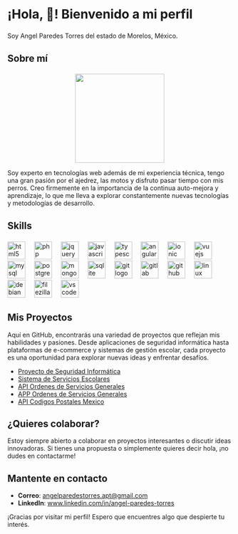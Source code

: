 <br clear="both">

<h1 align="left">¡Hola, 👋! Bienvenido a mi perfil</h1>

###

<p align="left">Soy Angel Paredes Torres del estado de Morelos, México.</p>

###

<h2 align="left">Sobre mí</h2>

###

<div align="center">
  <img height="200" src="[https://i.imgflip.com/65efzo.gif](https://imgflip.com/i/8r96xy)"  />
</div>

<p align="left">Soy experto en tecnologías web además de mi experiencia técnica, tengo una gran pasión por el ajedrez, las motos y disfruto pasar tiempo con mis perros. Creo firmemente en la importancia de la continua auto-mejora y aprendizaje, lo que me lleva a explorar constantemente nuevas tecnologías y metodologías de desarrollo.</p>

###

<h2 align="left">Skills</h2>

###

<div align="left">
  <img src="https://cdn.jsdelivr.net/gh/devicons/devicon/icons/html5/html5-original.svg" height="40" alt="html5 logo"  />
  <img width="12" />
  <img src="https://cdn.jsdelivr.net/gh/devicons/devicon/icons/php/php-original.svg" height="40" alt="php logo"  />
  <img width="12" />
  <img src="https://cdn.jsdelivr.net/gh/devicons/devicon/icons/jquery/jquery-original.svg" height="40" alt="jquery logo"  />
  <img width="12" />
  <img src="https://cdn.jsdelivr.net/gh/devicons/devicon/icons/javascript/javascript-original.svg" height="40" alt="javascript logo"  />
  <img width="12" />
  <img src="https://cdn.jsdelivr.net/gh/devicons/devicon/icons/typescript/typescript-original.svg" height="40" alt="typescript logo"  />
  <img width="12" />
  <img src="https://cdn.jsdelivr.net/gh/devicons/devicon/icons/angularjs/angularjs-original.svg" height="40" alt="angularjs logo"  />
  <img width="12" />
  <img src="https://cdn.jsdelivr.net/gh/devicons/devicon/icons/ionic/ionic-original.svg" height="40" alt="ionic logo"  />
  <img width="12" />
  <img src="https://cdn.jsdelivr.net/gh/devicons/devicon/icons/vuejs/vuejs-original.svg" height="40" alt="vuejs logo"  />
  <img width="12" />
  <img src="https://cdn.jsdelivr.net/gh/devicons/devicon/icons/mysql/mysql-original.svg" height="40" alt="mysql logo"  />
  <img width="12" />
  <img src="https://cdn.jsdelivr.net/gh/devicons/devicon/icons/postgresql/postgresql-original.svg" height="40" alt="postgresql logo"  />
  <img width="12" />
  <img src="https://cdn.jsdelivr.net/gh/devicons/devicon/icons/mongodb/mongodb-original.svg" height="40" alt="mongodb logo"  />
  <img width="12" />
  <img src="https://cdn.jsdelivr.net/gh/devicons/devicon/icons/sqlite/sqlite-original.svg" height="40" alt="sqlite logo"  />
  <img width="12" />
  <img src="https://cdn.jsdelivr.net/gh/devicons/devicon/icons/git/git-original.svg" height="40" alt="git logo"  />
  <img width="12" />
  <img src="https://cdn.jsdelivr.net/gh/devicons/devicon/icons/gitlab/gitlab-original.svg" height="40" alt="gitlab logo"  />
  <img width="12" />
  <img src="https://cdn.jsdelivr.net/gh/devicons/devicon/icons/github/github-original.svg" height="40" alt="github logo"  />
  <img width="12" />
  <img src="https://cdn.jsdelivr.net/gh/devicons/devicon/icons/linux/linux-original.svg" height="40" alt="linux logo"  />
  <img width="12" />
  <img src="https://cdn.jsdelivr.net/gh/devicons/devicon/icons/debian/debian-original.svg" height="40" alt="debian logo"  />
  <img width="12" />
  <img src="https://cdn.jsdelivr.net/gh/devicons/devicon/icons/filezilla/filezilla-plain.svg" height="40" alt="filezilla logo"  />
  <img width="12" />
  <img src="https://cdn.jsdelivr.net/gh/devicons/devicon/icons/vscode/vscode-original.svg" height="40" alt="vscode logo"  />
</div>

## Mis Proyectos

Aquí en GitHub, encontrarás una variedad de proyectos que reflejan mis habilidades y pasiones. Desde aplicaciones de seguridad informática hasta plataformas de e-commerce y sistemas de gestión escolar, cada proyecto es una oportunidad para explorar nuevas ideas y enfrentar desafíos.

- [Proyecto de Seguridad Informática](#)
- [Sistema de Servicios Escolares](#)
- [API Ordenes de Servicios Generales](#)
- [APP Ordenes de Servicios Generales](#)
- [API Codigos Postales Mexico](#)

## ¿Quieres colaborar?

Estoy siempre abierto a colaborar en proyectos interesantes o discutir ideas innovadoras. Si tienes una propuesta o simplemente quieres decir hola, ¡no dudes en contactarme!

## Mantente en contacto

- **Correo**: angelparedestorres.apt@gmail.com
- **LinkedIn**: www.linkedin.com/in/angel-paredes-torres

¡Gracias por visitar mi perfil! Espero que encuentres algo que despierte tu interés.

